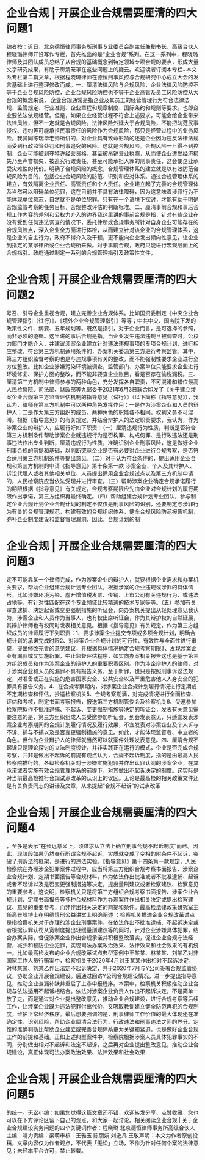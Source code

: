 # 企业合规 | 开展企业合规需要厘清的四大问题1

编者按：近日，北京德恒律师事务所刑事专业委员会副主任兼秘书长、高级合伙人程晓璐律师开设写作专栏，首先推出的是“企业合规”系列。在这一系列中，程晓璐律师及其团队成员总结了从合规的基础概念到特定领域专项合规的要点，形成大量文字研究成果，有助于廓清笼罩在这些问题上的疑云。欢迎读者订阅本专栏~本文系专栏第二篇文章，根据程晓璐律师在德恒刑事风控与合规研究中心成立大会的发言基础上进行整理修改而成。一、厘清法律风险与合规风险，企业法律风险防控不等于企业合规风险防控，企业合规风险防控也不等于企业高管及员工风险防控从大合规的概念来说， 企业合规通常是指企业及其员工的经营管理行为符合法律法规、监管规定、行业准则、企业章程和规章制度、国际条约和规则等要求。也即企业要依法依规经营。但是，如果企业经营过程不符合上述要求，可能会给企业带来法律风险，但不一定就是合规风险。法律风险外延大于合规风险，不能把防范民事侵权、违约等可能承担民事责任的风险作为合规风险，那只是经营过程中的业务风险。我赞同陈瑞华老师所讲的，对企业具有致命影响的还是企业因为违反法律法规而受到行政监管处罚和刑事追究的风险。这就是合规风险。合规风险一旦得不到控制，企业可能被剥夺特许经营资格，甚至被吊销营业执照，从而使企业遭受经济损失乃至声誉损失，被追究行政责任，甚至可能承担入罪的刑事责任，这会使企业承受灾难性的代价。明确了合规风险的概念，合规管理体系的建立就是以有效防范合规风险为目的，包括企业合规风险的防范、识别和应对体系。通过合规管理体系的建立，有效隔离企业责任、高管责任和个人责任。企业建立起了完善的合规管理体系当然可以阻碍单位犯罪，这在目前并不具有法律障碍，因为这意味着涉罪行为不能体现单位意志，自然就不是单位犯罪。只有在一个语境下探讨，才能有助于明确合规监管考察的任务目标，合规整改评估的判断标准。二、厘清事前合规和事后合规工作内容的差别和公权力介入的边界我这里讲的事前合规是指，针对有些企业在没有受到任何违法调查的情况下，委托律所或合规事务所针对自身企业可能存在的合规风险点，深入企业全方面进行体检，从而建立针对该企业的合规管理体系，这是企业的自主行为，政府不得介入及干预，更不能向企业发出倾向性意见，让企业到指定的某家律所或企业合规所来做。对于事前合规，政府只能进行宏观层面上的合规指引。政府通过制定一系列的合规管理指引及政策性文件，

# 企业合规 | 开展企业合规需要厘清的四大问题2

号召、引导企业重视合规，建立完善企业合规体系。比如国资委制定《中央企业合规管理指引（试行）》、《境外企业合规管理指引》等等；中共中央、国务院下发的政策性文件、纲要、五年规划等。既然是指引，对于企业而言，是可选择的参照，而非必须的遵循。这里讲的事后合规是指，当企业发生违法违规且被调查时，公权力部门才能介入，并建议涉案企业建立针对违法违规事项的专项合规计划，进行相应整改，符合第三方机制适用条件的，办案机关委派第三方进行考察监管。其中，第三方组织监督考察的也是与违规事项有关的整改，而不能强制性要求企业进行全方位整改。比如企业涉嫌污染环境被调查，监管部门、办案单位只能要求企业进行环境修复、保护方面的整改，而不能非要查企业账目，看是否存在偷税漏税。三、厘清第三方机制中律师参与的两种角色，充分发挥各自职责，不可混淆和错位最高人民检察院、司法部、财政部等九部委于2021年6月3日联合印发了《关于建立涉案企业合规第三方监督评估机制的指导意见（试行）》（以下简称《指导意见》），我认为，律师在第三方机制中可以两种角色发挥作用：一是作为涉案企业和人员的辩护人；二是作为第三方组织的成员。两种角色的职能各不相同，权利义务不可混淆。根据《指导意见》的有关规定，并结合辩护人的法定职责要求，我认为，作为涉案企业的辩护人，应履行好如下职责：（一）厘清违规行为性质，判断是否符合第三方机制条件帮助涉案企业就违规行为是否构罪、构成何罪、是行政违法还是刑事违法作出专业判断，厘清违规行为性质，准确识别企业刑事风险，这是做好企业刑事合规的前提和基础，以判断究竟企业是否有必要对企业进行合规考察，是否符合适用第三方机制条件等提出意见。（二）对于认为符合条件的，提出适用企业合规和第三方机制的申请《指导意见》第十条第一款 涉案企业、个人及其辩护人、诉讼代理人或者其他相关单位、人员提出适用企业合规试点以及第三方机制申请的，人民检察院应当依法受理并进行审查。（三）帮助涉案企业确定合规承诺履行的期限根据《指导意见》有关规定，合规考察期限应先由企业对合规计划的履行期限作出承诺，第三方组织再最终确定。（四）帮助组建合规计划专业团队，参与制定企业合规计划企业合规计划的制定不仅仅是刑事风险的识别，还要制定与涉罪行为有关的合规管理规范，构建有效的合规组织体系，健全合规风险防范报告机制，弥补企业制度建设和监督管理漏洞，因此，合规计划的制

# 企业合规 | 开展企业合规需要厘清的四大问题3

定不可能靠某一个律师完成，作为涉案企业的辩护人，就要根据企业需求和办案机关要求，帮助企业组建合规计划专业团队。根据涉案的企业违规或涉罪的具体情形，比如涉嫌环境污染、虚开增值税发票、传销、上市公司有关违规行为、或违法占地等，有针对性匹配在这个专业领域比较精通的技术专家等等。（五）参加有关审查逮捕、决定起诉或变更强制措施的听证会，向办案机关提出从轻处理意见我认为，涉案企业和人员作为当事人，也有权出席听证会，作为其辩护权的自然延展，其辩护律师也有权同时发表相关意见。根据《指导意见》有关规定，作为第三方组织成员的律师履行下列职责：1、要求涉案企业提交专项或多项合规计划，明确合规计划的承诺完成时限2、对涉案企业合规计划的可行性、有效性与全面性进行审查，提出修改完善的意见建议，并根据具体情况确定合规考察期限3、发现涉案企业有漏罪或又实施新罪，中止监督评估程序，如实向办案机关报告这也是基于第三方组织成员和作为涉案企业的辩护人的重要职责区别。作为涉企辩护人的律师，对于涉案企业和人员的漏罪不具有报告义务，至于新罪，也只是按照刑事诉讼法规定，对准备或正在实施的危害国家安全、公共安全以及严重危害他人人身安全的犯罪具有报告义务。4、在合规考察期内，对涉案企业合规计划履行情况进行定期或不定期检查和评估，抄送检察机关5、合规考察期满，对完成情况进行全面检查、评估和考核，制定书面考察报告，报送第三方机制管委会及检察机关6、受邀参加检察院拟作不批准逮捕、不起诉、变更强制措施等决定的听证会，发表有关意见需要注意的是，第三方组织组成人员受邀参加听证会，到会发表意见，只适宜发表涉案企业考察期间的合规计划履行情况及履行效果，不宜发表对涉案企业及个人诉与不诉、捕与不捕以及是否变更强制措施的意见。如此，才能体现监督者、中立者的角色。但作为企业辩护人的律师就当然可以就案件处理发表意见。四、厘清合规不起诉只是理论探讨的立法制度设计，并非实践正在运行的模式，企业是否完成合规考察，并非是做出不起诉的前提有观点认为，合规不起诉制度，指的是由最高人民检察院推行的，各级检察机关对于涉嫌实施犯罪并作出认罪认罚的涉案企业，在其承诺或者实施有效合规管理体系的前提下，对其做出不起诉决定的制度。这实际是对当前最高检推行合规试点改革的认识上的误区。无论是最高检的相关政策文件还是有关负责同志的讲话及文章，从未提起“合规不起诉”的试点改革

# 企业合规 | 开展企业合规需要厘清的四大问题4

，至多是表示“在长远意义上，须谋求从立法上确立刑事合规不起诉制度”而已。因此，现阶段如果仍然奉行所谓合规不起诉，实质就变成了变相的附条件不起诉，突破了刑诉法的框架，是进行的违法实验。《指导意见》第十四条第一款规定，人民检察院在办理涉企犯罪案件过程中，应当将第三方组织合规考察书面报告、涉案企业合规计划、定期书面报告等合规材料，作为依法作出批准或者不批准逮捕、起诉或者不起诉以及是否变更强制措施等决定，提出量刑建议或者检察建议、检察意见的重要参考。这说明，检察机关只是将第三方组织合规考察书面报告、涉案企业合规计划、定期书面报告等多种合规材料作为办理案件作出相关决定或提出检察建议、意见的重要参考，而非作出相关决定的前提和条件。最高检法律政策研究室主任高景峰博士在明德慎刑公益讲堂上明确阐述 ：检察机关推进企业合规改革试点是指检察机关对于办理的涉企业刑事案件，在依法作出不批准逮捕、不起诉决定或者根据认罪认罚从宽制度提出轻缓量刑建议等的同时，针对企业涉嫌具体犯罪，结合办案实际，督促涉案企业作出合规承诺并积极整改落实，促进企业合规守法经营，减少和预防企业犯罪，实现司法办案政治效果、法律效果和社会效果的有机统一。比如最高检发布的企业合规改革试点典型案例中王某某、林某某、刘某乙对非国家工作人员行贿案中，检察机关于2020年4月对王某某作出相对不起诉决定，对林某某、刘某乙作出法定不起诉决定，并于2020年7月与Y公司签署合规监管协议，协助企业开展合规建设。后通过回访Y公司合规建设情况，进一步提出指导意见，推动企业查漏补缺并重启了上市申报程序。本案中，检察机关积极推动企业合规与依法适用不起诉相结合。依法对涉案企业负责人作出不起诉决定，不是简单一放了之，而是通过对企业提出整改意见，推动企业合规建设，进行合规考察等后续工作，让涉案企业既为违法犯罪付出代价，又吸取教训建立健全防范再犯的合规制度，维护正常经济秩序。最后想要强调的是，刑事律师工作价值的最大体现还在准确定性，识别风险，帮助企业厘清合法行为、行政违法和刑事违法之间的界分。定性的准确判断比帮助企业建立或完善合规体系更为关键和紧迫，也是做好企业合规工作的前提和基础。正如上述典型案件中，检察院根据涉案人员具体犯罪事实的不同，分别做出相对不起诉和法定不起诉，之后再对企业提出整改意见，推动企业合规建设，真正体现司法办案政治效果、法律效果和社会效果

# 企业合规 | 开展企业合规需要厘清的四大问题5

的统一。无讼小编：如果您觉得这篇文章还不错，欢迎转发分享、点赞收藏，您也可以在下方评论区留下自己的观点，和大家一起讨论。相关阅读企业合规 | 关于企业合规建设实务问题的四个关键词作者：程晓璐 北京德恒律师事务所高级合伙人主编：靖力责编：梁萌审核：王雅玉 陈丽娟 刘逸凡 王敬声明：本文为作者原创投稿，文章内容仅为作者观点，不代表「无讼」立场，不作为针对任何个案的法律意见；未经本平台许可，禁止转载。

